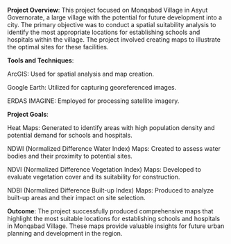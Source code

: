 **Project Overview**: This project focused on Monqabad Village in Asyut Governorate, a large village with the potential for future development into a city. The primary objective was to conduct a spatial suitability analysis to identify the most appropriate locations for establishing schools and hospitals within the village. The project involved creating maps to illustrate the optimal sites for these facilities.

**Tools and Techniques**:





ArcGIS: Used for spatial analysis and map creation.



Google Earth: Utilized for capturing georeferenced images.



ERDAS IMAGINE: Employed for processing satellite imagery.

**Project Goals**:





Heat Maps: Generated to identify areas with high population density and potential demand for schools and hospitals.



NDWI (Normalized Difference Water Index) Maps: Created to assess water bodies and their proximity to potential sites.



NDVI (Normalized Difference Vegetation Index) Maps: Developed to evaluate vegetation cover and its suitability for construction.



NDBI (Normalized Difference Built-up Index) Maps: Produced to analyze built-up areas and their impact on site selection.

**Outcome**: The project successfully produced comprehensive maps that highlight the most suitable locations for establishing schools and hospitals in Monqabad Village. These maps provide valuable insights for future urban planning and development in the region.
